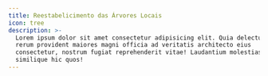 ```yaml
---
title: Reestabelicimento das Árvores Locais
icon: tree
description: >-
  Lorem ipsum dolor sit amet consectetur adipisicing elit. Quia delectus ab
  rerum provident maiores magni officia ad veritatis architecto eius
  consectetur, nostrum fugiat reprehenderit vitae! Laudantium molestias
  similique hic quos!
---
```


